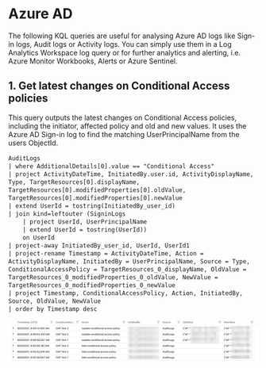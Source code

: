  # Azure AD
The following KQL queries are useful for analysing Azure AD logs like Sign-in logs, Audit logs or Activity logs. You can simply use them in a Log Analytics Workspace log query or for further analytics and alerting, i.e. Azure Monitor Workbooks, Alerts or Azure Sentinel.

 ## 1. Get latest changes on Conditional Access policies
This query outputs the latest changes on Conditional Access policies, including the initiator, affected policy and old and new values. It uses the Azure AD Sign-in log to find the matching UserPrincipalName from the users ObjectId.

```kusto
AuditLogs
| where AdditionalDetails[0].value == "Conditional Access" 
| project ActivityDateTime, InitiatedBy.user.id, ActivityDisplayName, Type, TargetResources[0].displayName, TargetResources[0].modifiedProperties[0].oldValue, TargetResources[0].modifiedProperties[0].newValue
| extend UserId = tostring(InitiatedBy_user_id) 
| join kind=leftouter (SigninLogs 
    | project UserId, UserPrincipalName 
    | extend UserId = tostring(UserId))
    on UserId
| project-away InitiatedBy_user_id, UserId, UserId1
| project-rename Timestamp = ActivityDateTime, Action = ActivityDisplayName, InitiatedBy = UserPrincipalName, Source = Type, ConditionalAccessPolicy = TargetResources_0_displayName, OldValue = TargetResources_0_modifiedProperties_0_oldValue, NewValue = TargetResources_0_modifiedProperties_0_newValue
| project Timestamp, ConditionalAccessPolicy, Action, InitiatedBy, Source, OldValue, NewValue
| order by Timestamp desc
```

![Get latest changes on Conditional Access policies](https://raw.githubusercontent.com/gerbermarco/AzureKQL/main/AzureAD/includes/img/1.jpg)
